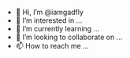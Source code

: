 - 👋 Hi, I’m @iamgadfly
- 👀 I’m interested in ...
- 🌱 I’m currently learning ...
- 💞️ I’m looking to collaborate on ...
- 📫 How to reach me ...

<!---
iamgadfly/iamgadfly is a ✨ special ✨ repository because its `README.md` (this file) appears on your GitHub profile.
You can click the Preview link to take a look at your changes.
--->
